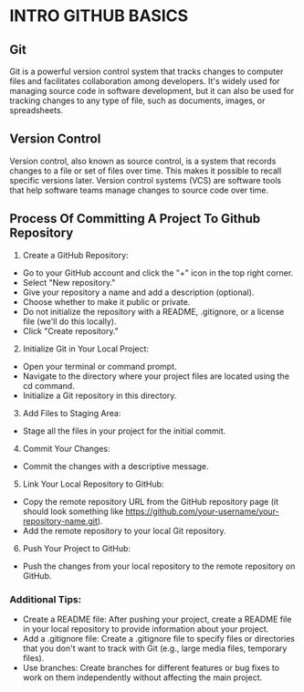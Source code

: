 # INTRO GITHUB BASICS

## Git
Git is a powerful version control system that tracks changes to computer files and facilitates collaboration among developers. It's widely used for managing source code in software development, but it can also be used for tracking changes to any type of file, such as documents, images, or spreadsheets.

## Version Control
Version control, also known as source control, is a system that records changes to a file or set of files over time. This makes it possible to recall specific versions later.
Version control systems (VCS) are software tools that help software teams manage changes to source code over time.

## Process Of Committing A Project To Github Repository
1. Create a GitHub Repository:
- Go to your GitHub account and click the "+" icon in the top right corner.
- Select "New repository."
- Give your repository a name and add a description (optional).
- Choose whether to make it public or private.
- Do not initialize the repository with a README, .gitignore, or a license file (we'll do this locally).
- Click "Create repository."

2. Initialize Git in Your Local Project:
- Open your terminal or command prompt.
- Navigate to the directory where your project files are located using the cd command.
- Initialize a Git repository in this directory.

3. Add Files to Staging Area:
- Stage all the files in your project for the initial commit.

4. Commit Your Changes:
- Commit the changes with a descriptive message.

5. Link Your Local Repository to GitHub:
- Copy the remote repository URL from the GitHub repository page (it should look something like https://github.com/your-username/your-repository-name.git).
- Add the remote repository to your local Git repository.

6. Push Your Project to GitHub:
- Push the changes from your local repository to the remote repository on GitHub.

### Additional Tips:
- Create a README file: After pushing your project, create a README file in your local repository to provide information about your project.
- Add a .gitignore file: Create a .gitignore file to specify files or directories that you don't want to track with Git (e.g., large media files, temporary files).
- Use branches: Create branches for different features or bug fixes to work on them independently without affecting the main project.
